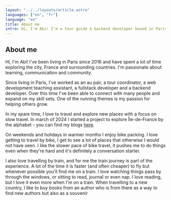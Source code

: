 ```yaml
---
layout: "../../layouts/article.astro"
languages: ["en", "fr"]
language: "en"
title: About me
intro: Hi, I'm Abi! I'm a tour guide & backend developer based in Paris. I'm passionate about learning and sharing knowledge through giving tours and workshops.
---
```


## About me

Hi, I'm Abi! I've been living in Paris since 2016 and have spent a lot of time exploring the city, France and surrounding countries. I'm passionate about learning, communication and community.

Since living in Paris, I've worked as an au pair, a tour coordinator, a web development teaching assistant, a fullstack developer and a backend developer. Over this time I've been able to connect with many people and expand on my skill sets. One of the running themes is my passion for helping others grow.

In my spare time, I love to travel and explore new places with a focus on slow travel. In march of 2024 I started a project to explore Île-de-France by the alphabet - you can find my blogs [here](http://abisummers.com/articles/alphabet-ile-de-france).

On weekends and holidays in warmer months I enjoy bike packing. I love getting to travel by bike, I get to see a lot of places that otherwise I would not have seen. I like the slower pace of bike travel, it pushes me to do things even when they're hard and it's definitely a conversation starter.

I also love travelling by train, and for me the train journey is part of the experience. A lot of the time it is faster (and often cheaper) to fly but whenever possible you'll find me on a train. I love watching things pass by through the windows, or sitting to read, journal or even nap. I love reading, but I love it even more when I'm on a train. When travelling to a new country, I like to buy books from an author who is from there as a way to find new authors but also as a souvenir
